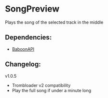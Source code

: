 # SongPreview
Plays the song of the selected track in the middle

## Dependencies:
- [BaboonAPI](https://github.com/tc-mods/BaboonAPI)

## Changelog:
v1.0.5
- Trombloader v2 compatibility
- Play the full song if under a minute long
